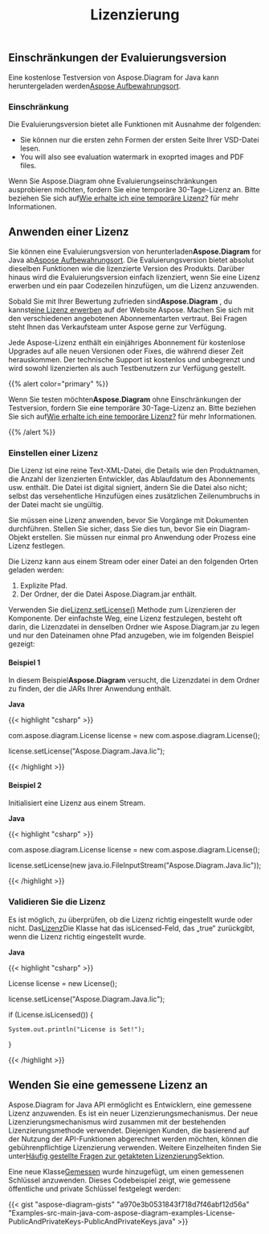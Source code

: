 ﻿---
title: Lizenzierung
type: docs
weight: 60
url: /de/java/licensing/
---
## **Einschränkungen der Evaluierungsversion**
 Eine kostenlose Testversion von Aspose.Diagram for Java kann heruntergeladen werden[Aspose Aufbewahrungsort](https://repository.aspose.com/webapp/#/artifacts/browse/tree/General/repo/com/aspose/aspose-diagram).
### **Einschränkung**
Die Evaluierungsversion bietet alle Funktionen mit Ausnahme der folgenden:

- Sie können nur die ersten zehn Formen der ersten Seite Ihrer VSD-Datei lesen.
- You will also see evaluation watermark in exoprted images and PDF files.

 Wenn Sie Aspose.Diagram ohne Evaluierungseinschränkungen ausprobieren möchten, fordern Sie eine temporäre 30-Tage-Lizenz an. Bitte beziehen Sie sich auf[Wie erhalte ich eine temporäre Lizenz?](https://purchase.aspose.com/temporary-license) für mehr Informationen.
## **Anwenden einer Lizenz**
 Sie können eine Evaluierungsversion von herunterladen**Aspose.Diagram** for Java ab[Aspose Aufbewahrungsort](https://repository.aspose.com/webapp/#/artifacts/browse/tree/General/repo/com/aspose/aspose-diagram). Die Evaluierungsversion bietet absolut dieselben Funktionen wie die lizenzierte Version des Produkts. Darüber hinaus wird die Evaluierungsversion einfach lizenziert, wenn Sie eine Lizenz erwerben und ein paar Codezeilen hinzufügen, um die Lizenz anzuwenden.

 Sobald Sie mit Ihrer Bewertung zufrieden sind**Aspose.Diagram** , du kannst[eine Lizenz erwerben](https://purchase.aspose.com/buy) auf der Website Aspose. Machen Sie sich mit den verschiedenen angebotenen Abonnementarten vertraut. Bei Fragen steht Ihnen das Verkaufsteam unter Aspose gerne zur Verfügung.

Jede Aspose-Lizenz enthält ein einjähriges Abonnement für kostenlose Upgrades auf alle neuen Versionen oder Fixes, die während dieser Zeit herauskommen. Der technische Support ist kostenlos und unbegrenzt und wird sowohl lizenzierten als auch Testbenutzern zur Verfügung gestellt.

{{% alert color="primary" %}} 

 Wenn Sie testen möchten**Aspose.Diagram** ohne Einschränkungen der Testversion, fordern Sie eine temporäre 30-Tage-Lizenz an. Bitte beziehen Sie sich auf[Wie erhalte ich eine temporäre Lizenz?](https://purchase.aspose.com/temporary-license) für mehr Informationen.

{{% /alert %}} 
### **Einstellen einer Lizenz**
Die Lizenz ist eine reine Text-XML-Datei, die Details wie den Produktnamen, die Anzahl der lizenzierten Entwickler, das Ablaufdatum des Abonnements usw. enthält. Die Datei ist digital signiert, ändern Sie die Datei also nicht; selbst das versehentliche Hinzufügen eines zusätzlichen Zeilenumbruchs in der Datei macht sie ungültig.

Sie müssen eine Lizenz anwenden, bevor Sie Vorgänge mit Dokumenten durchführen. Stellen Sie sicher, dass Sie dies tun, bevor Sie ein Diagram-Objekt erstellen. Sie müssen nur einmal pro Anwendung oder Prozess eine Lizenz festlegen.

Die Lizenz kann aus einem Stream oder einer Datei an den folgenden Orten geladen werden:

1. Explizite Pfad.
1. Der Ordner, der die Datei Aspose.Diagram.jar enthält.

 Verwenden Sie die[Lizenz.setLicense()](https://reference.aspose.com/diagram/java/com.aspose.diagram/License) Methode zum Lizenzieren der Komponente. Der einfachste Weg, eine Lizenz festzulegen, besteht oft darin, die Lizenzdatei in denselben Ordner wie Aspose.Diagram.jar zu legen und nur den Dateinamen ohne Pfad anzugeben, wie im folgenden Beispiel gezeigt:
#### **Beispiel 1**
 In diesem Beispiel**Aspose.Diagram** versucht, die Lizenzdatei in dem Ordner zu finden, der die JARs Ihrer Anwendung enthält.

**Java**

{{< highlight "csharp" >}}

 com.aspose.diagram.License license = new com.aspose.diagram.License();

license.setLicense("Aspose.Diagram.Java.lic");

{{< /highlight >}}
#### **Beispiel 2**
Initialisiert eine Lizenz aus einem Stream.

**Java**

{{< highlight "csharp" >}}

 com.aspose.diagram.License license = new com.aspose.diagram.License();

license.setLicense(new java.io.FileInputStream("Aspose.Diagram.Java.lic"));

{{< /highlight >}}
### **Validieren Sie die Lizenz**
 Es ist möglich, zu überprüfen, ob die Lizenz richtig eingestellt wurde oder nicht. Das[Lizenz](https://reference.aspose.com/diagram/java/com.aspose.diagram/License)Die Klasse hat das isLicensed-Feld, das „true“ zurückgibt, wenn die Lizenz richtig eingestellt wurde.

**Java**

{{< highlight "csharp" >}}

 License license = new License();

license.setLicense("Aspose.Diagram.Java.lic");

if (License.isLicensed()) {

    System.out.println("License is Set!");

}

{{< /highlight >}}
## **Wenden Sie eine gemessene Lizenz an**
Aspose.Diagram for Java API ermöglicht es Entwicklern, eine gemessene Lizenz anzuwenden. Es ist ein neuer Lizenzierungsmechanismus. Der neue Lizenzierungsmechanismus wird zusammen mit der bestehenden Lizenzierungsmethode verwendet. Diejenigen Kunden, die basierend auf der Nutzung der API-Funktionen abgerechnet werden möchten, können die gebührenpflichtige Lizenzierung verwenden. Weitere Einzelheiten finden Sie unter[Häufig gestellte Fragen zur getakteten Lizenzierung](https://purchase.aspose.com/faqs/licensing/metered)Sektion.

Eine neue Klasse[Gemessen](https://reference.aspose.com/diagram/java/com.aspose.diagram/Metered) wurde hinzugefügt, um einen gemessenen Schlüssel anzuwenden. Dieses Codebeispiel zeigt, wie gemessene öffentliche und private Schlüssel festgelegt werden:

{{< gist "aspose-diagram-gists" "a970e3b0531843f718d7f46abf12d56a" "Examples-src-main-java-com-aspose-diagram-examples-License-PublicAndPrivateKeys-PublicAndPrivateKeys.java" >}}
